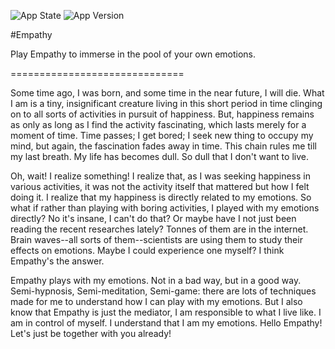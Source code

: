  ![App State](https://img.shields.io/badge/state-prerelease-blue.svg) ![App Version](https://img.shields.io/badge/version-0.0-green.svg)

#Empathy 

Play Empathy to immerse in the pool of your own emotions.

==============================

Some time ago, I was born, and some time in the near future, I will die. What I am is a tiny, insignificant creature living in this short period in time clinging on to all sorts of activities in pursuit of happiness. But, happiness remains as only as long as I find the activity fascinating, which lasts merely for a moment of time. Time passes; I get bored; I seek new thing to occupy my mind, but again, the fascination fades away in time. This chain rules me till my last breath. My life has becomes dull. So dull that I don't want to live. 
  
 Oh, wait! I realize something! I realize that, as I was seeking happiness in various activities, it was not the activity itself that mattered but how I felt doing it. I realize that my happiness is directly related to my emotions. So what if rather than playing with boring activities, I played with my emotions directly? No it's insane, I can't do that? Or maybe have I not just been reading the recent researches lately? Tonnes of them are in the internet. Brain waves--all sorts of them--scientists are using them to study their effects on emotions. Maybe I could experience one myself? I think Empathy's the answer. 
 
 Empathy plays with my emotions. Not in a bad way, but in a good way. Semi-hypnosis, Semi-meditation, Semi-game: there are lots of techniques made for me to understand how I can play with my emotions. But I also know that Empathy is just the mediator, I am responsible to what I live like. I am in control of myself. I understand that I am my emotions. Hello Empathy! Let's just be together with you already!
